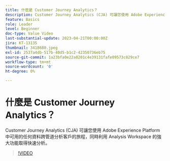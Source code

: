 ```yaml
---
title: 什麼是 Customer Journey Analytics？
description: Customer Journey Analytics (CJA) 可讓您使用 Adobe Experience Platform 中可用的任何資料跨管道分析客戶的旅程，同時利用 Analysis Workspace 的強大功能取得快速分析。
feature: Basics
role: Leader
level: Beginner
doc-type: Value Video
last-substantial-update: 2023-04-21T00:00:00Z
jira: KT-13135
thumbnail: 3418680.jpeg
exl-id: 2537a4db-517b-40d5-b1c2-42350736eb75
source-git-commit: 1a23bfa0e22a8201c4e39131fafe09573c829ce7
workflow-type: tm+mt
source-wordcount: '0'
ht-degree: 0%

---
```


# 什麼是 Customer Journey Analytics？

Customer Journey Analytics (CJA) 可讓您使用 Adobe Experience Platform 中可用的任何資料跨管道分析客戶的旅程，同時利用 Analysis Workspace 的強大功能取得快速分析。

>[!VIDEO](https://video.tv.adobe.com/v/3439459/?quality=12&learn=on&captions=chi_hant)
